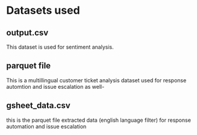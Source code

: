 # Datasets used 

## output.csv
This dataset is used for sentiment analysis.

## parquet file
This is a multillingual customer ticket analysis dataset used for response automtion and issue escalation as well-

## gsheet_data.csv
this is the parquet file extracted data (english language filter) for response automation and issue escalation

